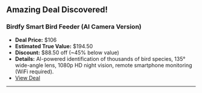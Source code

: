 ## Amazing Deal Discovered!

### Birdfy Smart Bird Feeder (AI Camera Version)
- **Deal Price:** $106
- **Estimated True Value:** $194.50
- **Discount:** $88.50 off (~45% below value)
- **Details:** AI-powered identification of thousands of bird species, 135° wide-angle lens, 1080p HD night vision, remote smartphone monitoring (WiFi required).
- [View Deal](https://www.dealnews.com/products/Birdfy-Smart-Bird-Feeder-with-Camera-and-AI-Species-Identification/491167.html?iref=rss-f1912)

---
